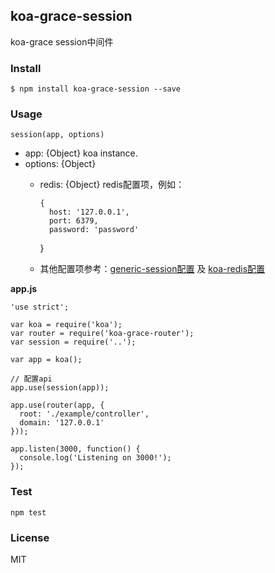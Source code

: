 ## koa-grace-session

koa-grace session中间件

### Install

    $ npm install koa-grace-session --save

### Usage

```
session(app, options)
```
- app: {Object} koa instance.
- options: {Object}
  - redis: {Object} redis配置项，例如：
    
        { 
          host: '127.0.0.1',
          port: 6379,
          password: 'password' 
      }
  - 其他配置项参考：[generic-session配置](https://github.com/koajs/generic-session) 及 [koa-redis配置](https://github.com/koajs/koa-redis)

**app.js**

```
'use strict';

var koa = require('koa');
var router = require('koa-grace-router');
var session = require('..');

var app = koa();

// 配置api
app.use(session(app));

app.use(router(app, {
  root: './example/controller',
  domain: '127.0.0.1'
}));

app.listen(3000, function() {
  console.log('Listening on 3000!');
});
```

### Test

    npm test

### License

MIT
